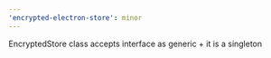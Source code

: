 ```yaml
---
'encrypted-electron-store': minor
---
```


EncryptedStore class accepts interface as generic + it is a singleton
